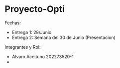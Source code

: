 # Proyecto-Opti
Fechas:
- Entrega 1: 28/Junio
- Entrega 2: Semana del 30 de Junio (Presentacion)

Integrantes y Rol:
- Alvaro Aceituno 202273520-1
- 

